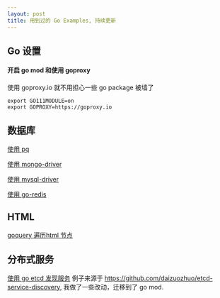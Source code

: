```yaml
---
layout: post
title: 用到过的 Go Examples, 持续更新
---
```


## Go 设置

#### 开启 go mod 和使用 goproxy

使用 goproxy.io 就不用担心一些 go package 被墙了

```
export GO111MODULE=on
export GOPROXY=https://goproxy.io
```

## 数据库

[使用 pq](https://github.com/baya/go-examples/blob/master/pg_example.go)

[使用 mongo-driver ](https://github.com/baya/go-examples/blob/master/mongodb_example.go)

[使用 mysql-driver ](https://github.com/baya/go-examples/blob/master/mysql_example.go)

[使用 go-redis ](https://github.com/baya/go-examples/blob/master/redis_example.go)


## HTML

[goquery 遍历html 节点](https://github.com/baya/go-examples/blob/master/goquery_exmaple.go)

## 分布式服务

[使用 go etcd 发现服务](https://github.com/baya/go-examples/blob/master/etcd_examples) 例子来源于 https://github.com/daizuozhuo/etcd-service-discovery, 我做了一些改动，迁移到了 go mod.


